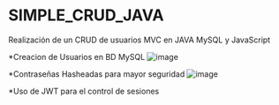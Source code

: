 # SIMPLE_CRUD_JAVA
Realización de un CRUD de usuarios MVC en JAVA MySQL y JavaScript

*Creacion de Usuarios en BD MySQL
![image](https://user-images.githubusercontent.com/62972995/168002112-4ec6ac3d-9ac8-4be9-bf4f-04a5c087cc49.png)

*Contraseñas Hasheadas para mayor seguridad
![image](https://user-images.githubusercontent.com/62972995/167998134-942e0aae-ba94-4693-b30a-e26bd069aacd.png)

*Uso de JWT para el control de sesiones
